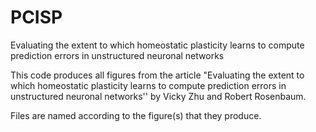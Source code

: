 # PCISP
Evaluating the extent to which homeostatic plasticity learns to compute prediction errors in unstructured neuronal networks

This code produces all figures from the article "Evaluating the extent to which homeostatic plasticity learns to compute prediction errors in unstructured neuronal networks'' by Vicky Zhu and Robert Rosenbaum. 

Files are named according to the figure(s) that they produce. 

